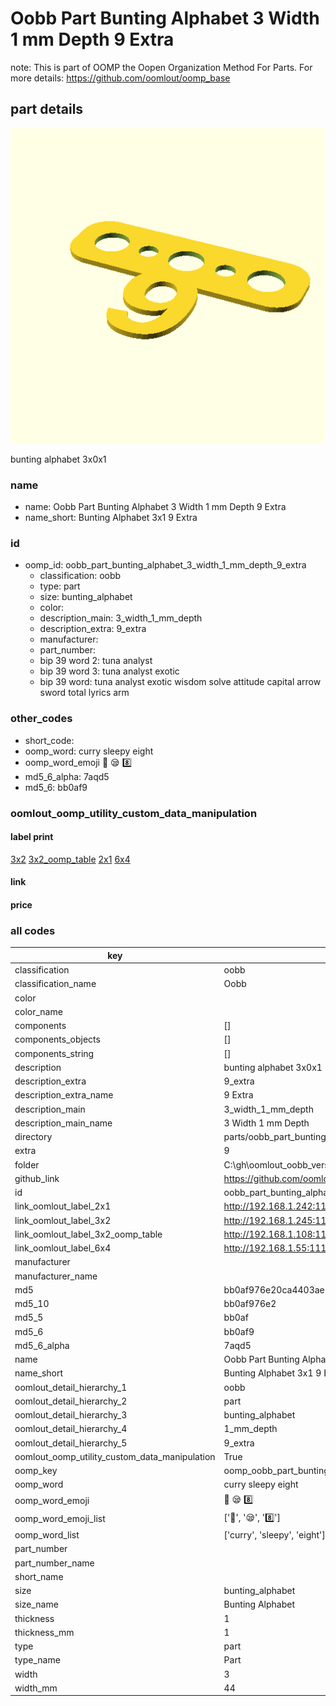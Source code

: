 # Oobb Part Bunting Alphabet 3 Width 1 mm Depth 9 Extra  

note: This is part of OOMP the Oopen Organization Method For Parts. For more details: https://github.com/oomlout/oomp_base

##  part details
  

[![](3dpr.png)](3dpr.png)

bunting alphabet 3x0x1



### name
* name: Oobb Part Bunting Alphabet 3 Width 1 mm Depth 9 Extra
* name_short: Bunting Alphabet 3x1 9 Extra
### id
* oomp_id: oobb_part_bunting_alphabet_3_width_1_mm_depth_9_extra
  * classification: oobb
  * type: part
  * size: bunting_alphabet
  * color: 
  * description_main: 3_width_1_mm_depth
  * description_extra: 9_extra
  * manufacturer: 
  * part_number: 
  * bip 39 word 2: tuna analyst
  * bip 39 word 3: tuna analyst exotic
  * bip 39 word: tuna analyst exotic wisdom solve attitude capital arrow sword total lyrics arm

### other_codes
* short_code: 
* oomp_word: curry sleepy eight
* oomp_word_emoji :curry: :sleepy: :eight:
* md5_6_alpha: 7aqd5
* md5_6: bb0af9






### oomlout_oomp_utility_custom_data_manipulation
#### label print
[3x2](http://192.168.1.245:1112/?label=oomp%207aqd5)
[3x2_oomp_table](http://192.168.1.108:1112/?label=oomp%207aqd5)
[2x1](http://192.168.1.242:1112/?label=oomp%207aqd5)
[6x4](http://192.168.1.55:1112/?label=oomp%207aqd5)    

#### link

                              

#### price







### all codes 
| key | value |  
| --- | --- |  
| classification | oobb |  
| classification_name | Oobb |  
| color |  |  
| color_name |  |  
| components | [] |  
| components_objects | [] |  
| components_string | [] |  
| description | bunting alphabet 3x0x1 |  
| description_extra | 9_extra |  
| description_extra_name | 9 Extra |  
| description_main | 3_width_1_mm_depth |  
| description_main_name | 3 Width 1 mm Depth |  
| directory | parts/oobb_part_bunting_alphabet_3_width_1_mm_depth_9_extra |  
| extra | 9 |  
| folder | C:\gh\oomlout_oobb_version_4_generated_parts\things\oobb_part_bunting_alphabet_3_width_1_mm_depth_9_extra |  
| github_link | https://github.com/oomlout/oomlout_oomp_part_src/tree/main/parts/oobb_part_bunting_alphabet_3_width_1_mm_depth_9_extra |  
| id | oobb_part_bunting_alphabet_3_width_1_mm_depth_9_extra |  
| link_oomlout_label_2x1 | http://192.168.1.242:1112/?label=oomp%207aqd5 |  
| link_oomlout_label_3x2 | http://192.168.1.245:1112/?label=oomp%207aqd5 |  
| link_oomlout_label_3x2_oomp_table | http://192.168.1.108:1112/?label=oomp%207aqd5 |  
| link_oomlout_label_6x4 | http://192.168.1.55:1112/?label=oomp%207aqd5 |  
| manufacturer |  |  
| manufacturer_name |  |  
| md5 | bb0af976e20ca4403ae77fc4a0021753 |  
| md5_10 | bb0af976e2 |  
| md5_5 | bb0af |  
| md5_6 | bb0af9 |  
| md5_6_alpha | 7aqd5 |  
| name | Oobb Part Bunting Alphabet 3 Width 1 mm Depth 9 Extra |  
| name_short | Bunting Alphabet 3x1 9 Extra |  
| oomlout_detail_hierarchy_1 | oobb |  
| oomlout_detail_hierarchy_2 | part |  
| oomlout_detail_hierarchy_3 | bunting_alphabet |  
| oomlout_detail_hierarchy_4 | 1_mm_depth |  
| oomlout_detail_hierarchy_5 | 9_extra |  
| oomlout_oomp_utility_custom_data_manipulation | True |  
| oomp_key | oomp_oobb_part_bunting_alphabet_3_width_1_mm_depth_9_extra |  
| oomp_word | curry sleepy eight |  
| oomp_word_emoji | :curry: :sleepy: :eight: |  
| oomp_word_emoji_list | [':curry:', ':sleepy:', ':eight:'] |  
| oomp_word_list | ['curry', 'sleepy', 'eight'] |  
| part_number |  |  
| part_number_name |  |  
| short_name |  |  
| size | bunting_alphabet |  
| size_name | Bunting Alphabet |  
| thickness | 1 |  
| thickness_mm | 1 |  
| type | part |  
| type_name | Part |  
| width | 3 |  
| width_mm | 44 |  

